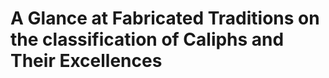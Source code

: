 A Glance at Fabricated Traditions on the classification of Caliphs and Their Excellences
========================================================================================

